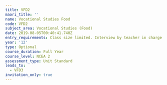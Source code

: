 ```yaml
---
title: VFD2
maori_title: ''
name: Vocational Studies Food
code: VFD2
subject_area: Vocational Studies (Food)
date: 2019-08-05T00:40:41.740Z
entry_requirements: Class size limited. Interview by teacher in charge required.
year: '12'
type: Optional
course_duration: Full Year
course_level: NCEA 2
assessment_type: Unit Standard
leads_to:
  - VFD3
invitation_only: true
---
```


